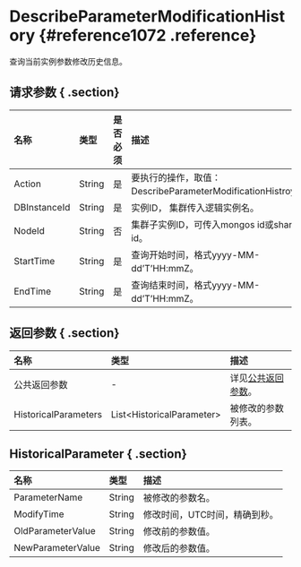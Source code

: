 # DescribeParameterModificationHistory {#reference1072 .reference}

查询当前实例参数修改历史信息。

## 请求参数 { .section}

|名称|类型|是否必须|描述|
|:-|:-|:---|:-|
|Action|String|是|要执行的操作，取值：DescribeParameterModificationHistroy。|
|DBInstanceId|String|是|实例ID， 集群传入逻辑实例名。|
|NodeId|String|否|集群子实例ID，可传入mongos id或shard id。|
|StartTime|String|是|查询开始时间，格式yyyy-MM-dd’T’HH:mmZ。|
|EndTime|String|是|查询结束时间，格式yyyy-MM-dd’T’HH:mmZ。|

## 返回参数 { .section}

|名称|类型|描述|
|:-|:-|:-|
|公共返回参数|-|详见[公共返回参数](intl.zh-CN/API参考/API参考/公共参数.md#)。|
|HistoricalParameters|List<HistoricalParameter\>|被修改的参数列表。|

## HistoricalParameter { .section}

|名称|类型|描述|
|:-|:-|:-|
|ParameterName|String|被修改的参数名。|
|ModifyTime|String|修改时间，UTC时间，精确到秒。|
|OldParameterValue|String|修改前的参数值。|
|NewParameterValue|String|修改后的参数值。|

